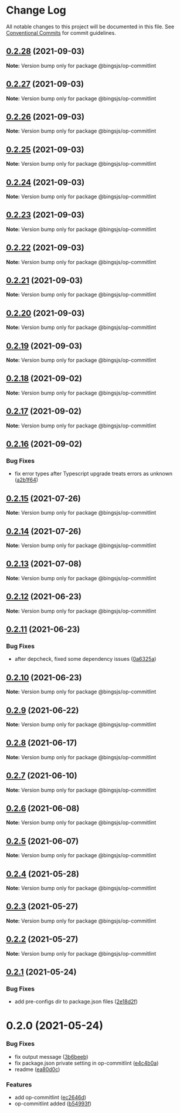 # Change Log

All notable changes to this project will be documented in this file.
See [Conventional Commits](https://conventionalcommits.org) for commit guidelines.

## [0.2.28](https://github.com/bingtimren/op-tools/compare/@bingsjs/op-commitlint@0.2.27...@bingsjs/op-commitlint@0.2.28) (2021-09-03)

**Note:** Version bump only for package @bingsjs/op-commitlint





## [0.2.27](https://github.com/bingtimren/op-tools/compare/@bingsjs/op-commitlint@0.2.26...@bingsjs/op-commitlint@0.2.27) (2021-09-03)

**Note:** Version bump only for package @bingsjs/op-commitlint





## [0.2.26](https://github.com/bingtimren/op-tools/compare/@bingsjs/op-commitlint@0.2.25...@bingsjs/op-commitlint@0.2.26) (2021-09-03)

**Note:** Version bump only for package @bingsjs/op-commitlint





## [0.2.25](https://github.com/bingtimren/op-tools/compare/@bingsjs/op-commitlint@0.2.24...@bingsjs/op-commitlint@0.2.25) (2021-09-03)

**Note:** Version bump only for package @bingsjs/op-commitlint





## [0.2.24](https://github.com/bingtimren/op-tools/compare/@bingsjs/op-commitlint@0.2.23...@bingsjs/op-commitlint@0.2.24) (2021-09-03)

**Note:** Version bump only for package @bingsjs/op-commitlint





## [0.2.23](https://github.com/bingtimren/op-tools/compare/@bingsjs/op-commitlint@0.2.22...@bingsjs/op-commitlint@0.2.23) (2021-09-03)

**Note:** Version bump only for package @bingsjs/op-commitlint





## [0.2.22](https://github.com/bingtimren/op-tools/compare/@bingsjs/op-commitlint@0.2.21...@bingsjs/op-commitlint@0.2.22) (2021-09-03)

**Note:** Version bump only for package @bingsjs/op-commitlint





## [0.2.21](https://github.com/bingtimren/op-tools/compare/@bingsjs/op-commitlint@0.2.20...@bingsjs/op-commitlint@0.2.21) (2021-09-03)

**Note:** Version bump only for package @bingsjs/op-commitlint





## [0.2.20](https://github.com/bingtimren/op-tools/compare/@bingsjs/op-commitlint@0.2.19...@bingsjs/op-commitlint@0.2.20) (2021-09-03)

**Note:** Version bump only for package @bingsjs/op-commitlint





## [0.2.19](https://github.com/bingtimren/op-tools/compare/@bingsjs/op-commitlint@0.2.18...@bingsjs/op-commitlint@0.2.19) (2021-09-03)

**Note:** Version bump only for package @bingsjs/op-commitlint





## [0.2.18](https://github.com/bingtimren/op-tools/compare/@bingsjs/op-commitlint@0.2.17...@bingsjs/op-commitlint@0.2.18) (2021-09-02)

**Note:** Version bump only for package @bingsjs/op-commitlint





## [0.2.17](https://github.com/bingtimren/op-tools/compare/@bingsjs/op-commitlint@0.2.16...@bingsjs/op-commitlint@0.2.17) (2021-09-02)

**Note:** Version bump only for package @bingsjs/op-commitlint





## [0.2.16](https://github.com/bingtimren/op-tools/compare/@bingsjs/op-commitlint@0.2.15...@bingsjs/op-commitlint@0.2.16) (2021-09-02)


### Bug Fixes

* fix error types after Typescript upgrade treats errors as unknown ([a2b1f64](https://github.com/bingtimren/op-tools/commit/a2b1f64859bafa9d6ef0e1c273f7e92e43e029a5))





## [0.2.15](https://github.com/bingtimren/op-tools/compare/@bingsjs/op-commitlint@0.2.14...@bingsjs/op-commitlint@0.2.15) (2021-07-26)

**Note:** Version bump only for package @bingsjs/op-commitlint





## [0.2.14](https://github.com/bingtimren/op-tools/compare/@bingsjs/op-commitlint@0.2.13...@bingsjs/op-commitlint@0.2.14) (2021-07-26)

**Note:** Version bump only for package @bingsjs/op-commitlint





## [0.2.13](https://github.com/bingtimren/op-tools/compare/@bingsjs/op-commitlint@0.2.12...@bingsjs/op-commitlint@0.2.13) (2021-07-08)

**Note:** Version bump only for package @bingsjs/op-commitlint





## [0.2.12](https://github.com/bingtimren/op-tools/compare/@bingsjs/op-commitlint@0.2.11...@bingsjs/op-commitlint@0.2.12) (2021-06-23)

**Note:** Version bump only for package @bingsjs/op-commitlint





## [0.2.11](https://github.com/bingtimren/op-tools/compare/@bingsjs/op-commitlint@0.2.10...@bingsjs/op-commitlint@0.2.11) (2021-06-23)


### Bug Fixes

* after depcheck, fixed some dependency issues ([0a6325a](https://github.com/bingtimren/op-tools/commit/0a6325aa844ddd02159dbf540313219a84088848))





## [0.2.10](https://github.com/bingtimren/op-tools/compare/@bingsjs/op-commitlint@0.2.9...@bingsjs/op-commitlint@0.2.10) (2021-06-23)

**Note:** Version bump only for package @bingsjs/op-commitlint





## [0.2.9](https://github.com/bingtimren/op-tools/compare/@bingsjs/op-commitlint@0.2.8...@bingsjs/op-commitlint@0.2.9) (2021-06-22)

**Note:** Version bump only for package @bingsjs/op-commitlint





## [0.2.8](https://github.com/bingtimren/op-tools/compare/@bingsjs/op-commitlint@0.2.7...@bingsjs/op-commitlint@0.2.8) (2021-06-17)

**Note:** Version bump only for package @bingsjs/op-commitlint





## [0.2.7](https://github.com/bingtimren/op-tools/compare/@bingsjs/op-commitlint@0.2.6...@bingsjs/op-commitlint@0.2.7) (2021-06-10)

**Note:** Version bump only for package @bingsjs/op-commitlint





## [0.2.6](https://github.com/bingtimren/op-tools/compare/@bingsjs/op-commitlint@0.2.5...@bingsjs/op-commitlint@0.2.6) (2021-06-08)

**Note:** Version bump only for package @bingsjs/op-commitlint





## [0.2.5](https://github.com/bingtimren/op-tools/compare/@bingsjs/op-commitlint@0.2.4...@bingsjs/op-commitlint@0.2.5) (2021-06-07)

**Note:** Version bump only for package @bingsjs/op-commitlint





## [0.2.4](https://github.com/bingtimren/op-tools/compare/@bingsjs/op-commitlint@0.2.3...@bingsjs/op-commitlint@0.2.4) (2021-05-28)

**Note:** Version bump only for package @bingsjs/op-commitlint





## [0.2.3](https://github.com/bingtimren/op-tools/compare/@bingsjs/op-commitlint@0.2.2...@bingsjs/op-commitlint@0.2.3) (2021-05-27)

**Note:** Version bump only for package @bingsjs/op-commitlint





## [0.2.2](https://github.com/bingtimren/op-tools/compare/@bingsjs/op-commitlint@0.2.1...@bingsjs/op-commitlint@0.2.2) (2021-05-27)

**Note:** Version bump only for package @bingsjs/op-commitlint





## [0.2.1](https://github.com/bingtimren/op-tools/compare/@bingsjs/op-commitlint@0.2.0...@bingsjs/op-commitlint@0.2.1) (2021-05-24)


### Bug Fixes

* add pre-configs dir to package.json files ([2e18d2f](https://github.com/bingtimren/op-tools/commit/2e18d2ffe03dd258249da4d40b125eb1ef56adac))





# 0.2.0 (2021-05-24)


### Bug Fixes

* fix output message ([3b6beeb](https://github.com/bingtimren/op-tools/commit/3b6beeb476b0795b5f1f0d845c7fc64763722a47))
* fix package.json private setting in op-commitlint ([e4c4b0a](https://github.com/bingtimren/op-tools/commit/e4c4b0a2e32d52fa7ccf6dc299d0d18c4c9a61e2))
* readme ([ea80d0c](https://github.com/bingtimren/op-tools/commit/ea80d0c04b3c75b9a0e6e8ac9de8e8a6bedd2d9d))


### Features

* add op-commitlint ([ec2646d](https://github.com/bingtimren/op-tools/commit/ec2646dfc74703b1599b4bd1031be8c86a09e472))
* op-commitlint added ([b54993f](https://github.com/bingtimren/op-tools/commit/b54993fff413d4116f1906db24435f1e7f7173a2))
